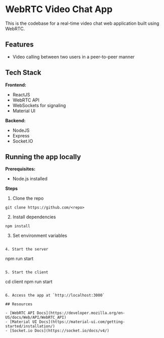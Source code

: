 

# WebRTC Video Chat App

This is the codebase for a real-time video chat web application built using WebRTC. 

## Features

- Video calling between two users in a peer-to-peer manner

## Tech Stack

**Frontend:**

- ReactJS
- WebRTC API
- WebSockets for signaling 
- Material UI

**Backend:**

- NodeJS 
- Express 
- Socket.IO



## Running the app locally

**Prerequisites:**

- Node.js installed


**Steps**

1. Clone the repo

```
git clone https://github.com/<repo>
```

2. Install dependencies

```
npm install
```

3. Set environment variables

```

4. Start the server

```
npm run start
```

5. Start the client

```
cd client
npm run start
```

6. Access the app at `http://localhost:3000`

## Resources

- [WebRTC API Docs](https://developer.mozilla.org/en-US/docs/Web/API/WebRTC_API)
- [Material UI Docs](https://material-ui.com/getting-started/installation/) 
- [Socket.io Docs](https://socket.io/docs/v4/)








